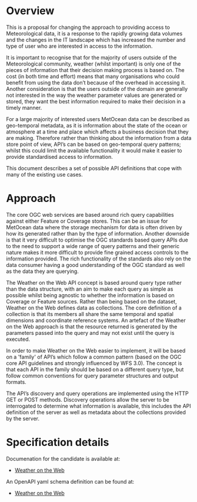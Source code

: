 # Overview

This is a proposal for changing the approach to providing access to
Meteorological data, it is a response to the rapidly growing data
volumes and the changes in the IT landscape which has increased the
number and type of user who are interested in access to the information.

It is important to recognise that for the majority of users outside of
the Meteorological community, weather (whilst important) is only one of
the pieces of information that their decision making process is based
on. The cost (in both time and effort) means that many organisations who
could benefit from using the data don’t because of the overhead in
accessing it. Another consideration is that the users outside of the
domain are generally not interested in the way the weather parameter
values are generated or stored, they want the best information required to make
their decision in a timely manner.


For a large majority of interested users MetOcean data can be described
as geo-temporal metadata, as it is information about the state of the
ocean or atmosphere at a time and place which affects a business
decision that they are making. Therefore rather than thinking about the
information from a data store point of view, API’s can be based on
geo-temporal query patterns; whilst this could limit the available
functionality it would make it easier to provide standardised access to
information.


This document describes a set of possible API definitions that cope with
many of the existing use cases.

# Approach

The core OGC web services are based around rich query capabilities
against either Feature or Coverage stores. This can be an issue for
MetOcean data where the storage mechanism for data is often driven by
how its generated rather than by the type of information. Another
downside is that it very difficult to optimise the OGC standards based
query APIs due to the need to support a wide range of query patterns and
their generic nature makes it more difficult to provide fine grained
access controls to the information provided. The rich functionality of the
standards also rely on the data consumer having a good understanding of
the OGC standard as well as the data they are querying.

The Weather on the Web API concept is based around query type rather
than the data structure, with an aim to make each query as simple as
possible whilst being agnostic to whether the information is based on
Coverage or Feature sources. Rather than being based on the dataset,
Weather on the Web defines data as collections. The core definition of a
collection is that its members all share the same temporal and spatial
dimensions and coordinate reference systems. An artefact of the Weather
on the Web approach is that the resource returned is generated by the
parameters passed into the query and may not exist until the query is
executed.

In order to make Weather on the Web easier to implement, it will be
based on a 'family' of API’s which follow a common pattern (based on the
OGC core API guidelines and strongly influenced by WFS 3.0). The concept
is that each API in the family should be based on a different query
type, but follow common conventions for query parameter structures and
output formats.

The API’s discovery and query operations are implemented using the HTTP
GET or POST methods. Discovery operations allow the server to be
interrogated to determine what information is available, this includes
the API definition of the server as well as metadata about the
collections provided by the server.

# Specification details 

Documenation for the candidate is available at:

* [Weather on the Web](wotw.adoc)

An OpenAPI yaml schema definition can be found at:

* [Weather on the Web](openapi/wotw_domain.yaml)
